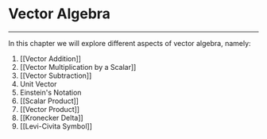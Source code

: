 # Vector Algebra
---
In this chapter we will explore different aspects of vector algebra, namely:

1. [[Vector Addition]]
2. [[Vector Multiplication by a Scalar]]
3. [[Vector Subtraction]]
4. Unit Vector
5. Einstein's Notation
6. [[Scalar Product]]
7. [[Vector Product]]
8. [[Kronecker Delta]]
9. [[Levi-Civita Symbol]]


